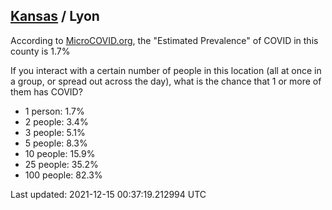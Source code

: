 
## [Kansas](/united-states/kansas) / Lyon

According to [MicroCOVID.org](http://microcovid.org),
the "Estimated Prevalence" of COVID in this county is 1.7%

If you interact with a certain number of people in this location
(all at once in a group, or spread out across the day), what is the chance that
1 or more of them has COVID?

- 1 person: 1.7%
- 2 people: 3.4%
- 3 people: 5.1%
- 5 people: 8.3%
- 10 people: 15.9%
- 25 people: 35.2%
- 100 people: 82.3%

Last updated: 2021-12-15 00:37:19.212994 UTC
